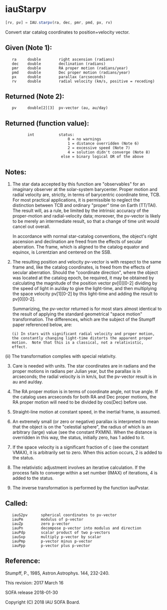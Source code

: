 # iauStarpv

```js
[rv, pv] = IAU.starpv(ra, dec, pmr, pmd, px, rv)
```

Convert star catalog coordinates to position+velocity vector.

## Given (Note 1):
```
   ra     double        right ascension (radians)
   dec    double        declination (radians)
   pmr    double        RA proper motion (radians/year)
   pmd    double        Dec proper motion (radians/year)
   px     double        parallax (arcseconds)
   rv     double        radial velocity (km/s, positive = receding)
```

## Returned (Note 2):
```
   pv     double[2][3]  pv-vector (au, au/day)
```

## Returned (function value):
```
          int           status:
                            0 = no warnings
                            1 = distance overridden (Note 6)
                            2 = excessive speed (Note 7)
                            4 = solution didn't converge (Note 8)
                         else = binary logical OR of the above
```

## Notes:

1) The star data accepted by this function are "observables" for an
   imaginary observer at the solar-system barycenter.  Proper motion
   and radial velocity are, strictly, in terms of barycentric
   coordinate time, TCB.  For most practical applications, it is
   permissible to neglect the distinction between TCB and ordinary
   "proper" time on Earth (TT/TAI).  The result will, as a rule, be
   limited by the intrinsic accuracy of the proper-motion and
   radial-velocity data;  moreover, the pv-vector is likely to be
   merely an intermediate result, so that a change of time unit
   would cancel out overall.

   In accordance with normal star-catalog conventions, the object's
   right ascension and declination are freed from the effects of
   secular aberration.  The frame, which is aligned to the catalog
   equator and equinox, is Lorentzian and centered on the SSB.

2) The resulting position and velocity pv-vector is with respect to
   the same frame and, like the catalog coordinates, is freed from
   the effects of secular aberration.  Should the "coordinate
   direction", where the object was located at the catalog epoch, be
   required, it may be obtained by calculating the magnitude of the
   position vector pv[0][0-2] dividing by the speed of light in
   au/day to give the light-time, and then multiplying the space
   velocity pv[1][0-2] by this light-time and adding the result to
   pv[0][0-2].

   Summarizing, the pv-vector returned is for most stars almost
   identical to the result of applying the standard geometrical
   "space motion" transformation.  The differences, which are the
   subject of the Stumpff paper referenced below, are:

```
   (i) In stars with significant radial velocity and proper motion,
   the constantly changing light-time distorts the apparent proper
   motion.  Note that this is a classical, not a relativistic,
   effect.
```

   (ii) The transformation complies with special relativity.

3) Care is needed with units.  The star coordinates are in radians
   and the proper motions in radians per Julian year, but the
   parallax is in arcseconds; the radial velocity is in km/s, but
   the pv-vector result is in au and au/day.

4) The RA proper motion is in terms of coordinate angle, not true
   angle.  If the catalog uses arcseconds for both RA and Dec proper
   motions, the RA proper motion will need to be divided by cos(Dec)
   before use.

5) Straight-line motion at constant speed, in the inertial frame,
   is assumed.

6) An extremely small (or zero or negative) parallax is interpreted
   to mean that the object is on the "celestial sphere", the radius
   of which is an arbitrary (large) value (see the constant PXMIN).
   When the distance is overridden in this way, the status,
   initially zero, has 1 added to it.

7) If the space velocity is a significant fraction of c (see the
   constant VMAX), it is arbitrarily set to zero.  When this action
   occurs, 2 is added to the status.

8) The relativistic adjustment involves an iterative calculation.
   If the process fails to converge within a set number (IMAX) of
   iterations, 4 is added to the status.

9) The inverse transformation is performed by the function
   iauPvstar.

## Called:
```
   iauS2pv      spherical coordinates to pv-vector
   iauPm        modulus of p-vector
   iauZp        zero p-vector
   iauPn        decompose p-vector into modulus and direction
   iauPdp       scalar product of two p-vectors
   iauSxp       multiply p-vector by scalar
   iauPmp       p-vector minus p-vector
   iauPpp       p-vector plus p-vector
```

## Reference:

   Stumpff, P., 1985, Astron.Astrophys. 144, 232-240.

This revision:  2017 March 16

SOFA release 2018-01-30

Copyright (C) 2018 IAU SOFA Board.